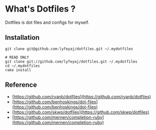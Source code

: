 # What's Dotfiles ?

Dotfiles is dot files and configs for myself.

## Installation

	git clone git@github.com:lyfeyaj/dotfiles.git ~/.mydotfiles

	# READ ONLY
	git clone git://github.com/lyfeyaj/dotfiles.git ~/.mydotfiles
	cd ~/.mydotfiles
	rake install

## Reference

* [https://github.com/ryanb/dotfiles](https://github.com/ryanb/dotfiles)
* [https://github.com/benhoskings/dot-files](https://github.com/benhoskings/dot-files)
* [https://github.com/skwp/dotfiles](https://github.com/skwp/dotfiles)
* [https://github.com/mernen/completion-ruby](https://github.com/mernen/completion-ruby)
